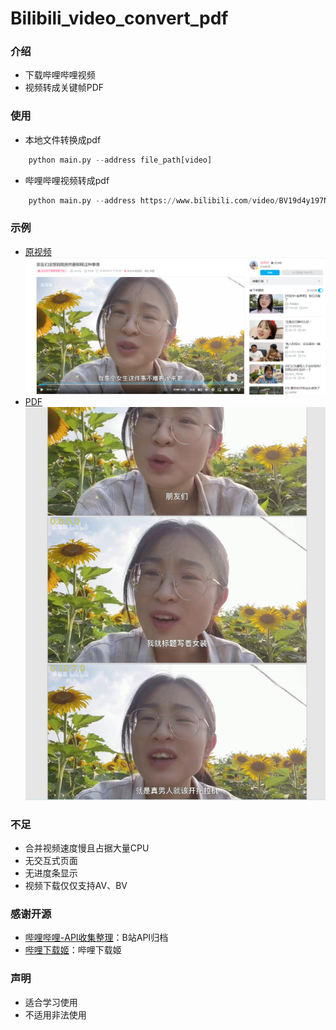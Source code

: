 # Bilibili_video_convert_pdf

### 介绍
* 下载哔哩哔哩视频
* 视频转成关键帧PDF

### 使用
* 本地文件转换成pdf
```python
    python main.py --address file_path[video]
```
* 哔哩哔哩视频转成pdf
```python
    python main.py --address https://www.bilibili.com/video/BV19d4y197NK
```
### 示例
* [原视频](https://www.bilibili.com/video/BV19d4y197NK?spm_id_from=333.851.header_right.history_list.click&vd_source=c60a8cff7283d8fe87cf05ce442b3759)
![video](resource/video.jpg)
* [PDF](https://github.com/lrzjbyx/Bilibili_video_convert_pdf/resource/sample.pdf)
![pdf](resource/pdf.jpg)
### 不足
* 合并视频速度慢且占据大量CPU
* 无交互式页面
* 无进度条显示
* 视频下载仅仅支持AV、BV

### 感谢开源
* [哔哩哔哩-API收集整理](https://github.com/SocialSisterYi/bilibili-API-collect)：B站API归档
* [哔哩下载姬](https://github.com/leiurayer/downkyi)：哔哩下载姬

### 声明
* 适合学习使用
* 不适用非法使用

